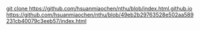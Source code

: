 [ git clone https://github.com/hsuanmiaochen/nthu/blob/index.html.github.io
https://github.com/hsuanmiaochen/nthu/blob/49eb2b29763528e502aa589231cb40079c3eeb57/index.html
](https://hsuanmiaochen.github.io/nthu/)
